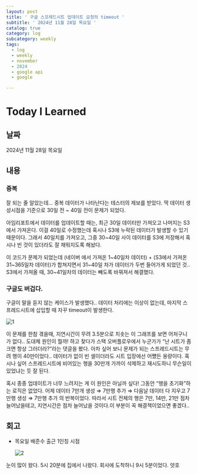 ```yaml
---
layout: post
title: ' 구글 스프레드시트 업데이트 요청의 timeout '
subtitle: ' 2024년 11월 28일 목요일 '
catalog: true
category: log
subcategory: weekly
tags:
  - log
  - weekly
  - november
  - 2024
  - google api
  - google

---
```


# Today I Learned

## 날짜

2024년 11월 28일 목요일

## 내용

### 중복

잘 되는 줄 알았는데… 중복 데이터가 나타난다는 테스터의 제보를 받았다. 딱 데이터 생성시점을 기준으로 30일 전 ~ 40일 전이 문제가 되었다. 

 아임리포트에서 데이터를 업데이트할 때는, 최근 30일 데이터만 가져오고 나머지는 S3에서 가져온다. 이걸 40일로 수정했는데 혹시나 S3에 누락된 데이터가 발생할 수 있기 때문이다. 그래서 40일치를 가져오고, 그중 30~40일 사이 데이터를 S3에 저장해서 혹시나 빈 것이 있더라도 잘 채워지도록 해놨다.

 이 코드가 문제가 되었는데 (네이버 에서 가져온 1~40일차 데이터) + (S3에서 가져온 31~365일차 데이터)가 합쳐지면서 31~40일 차가 데이터가 두번 들어가게 되었던 것.. S3에서 가져올 때, 30~41일차의 데이터는 빼도록 바꿔져서 해결했다.

### 구글도 버겁다.

구글이 말을 듣지 않는 케이스가 발생했다.. 데이터 처리에는 이상이 없는데, 마지막 스프레드시트에 삽입할 때 자꾸 timeout이 발생한다.

![1](https://cdn.jsdelivr.net/gh/junsoopooh/importunate-dev.github.io/img/log/2024/log241128/1.webp)

 이 문제를 한참 겪을때, 지연시간이 무려 3.5분으로 치솟는 이 그래프를 보면 어처구니가 없다.. 도대체 원인이 뭘까! 하고 찾다가 스택 오버플로우에서 누군가가 “난 시트가 좀 크면 항상 그러더라?”라는 댓글을 봤다. 아차 싶어 보니 문제가 되는 스프레드시트는 무려 행이 40만이었다.. 데이터가 없이 빈 셀이더라도 시트 입장에선 어쩄든 용량이다. 혹시나 싶어 스프레드시트에 비어있는 행을 30만개 가까이 삭제하고 재시도하니 무슨일이 있었냐는 듯 잘 된다.

 혹시 종종 업데이트가 너무 느려지는 게 이 원인은 아닐까 싶다! 그동안 “행을 초기화”하는 로직은 없었다. 어제 데이터 7만개 생성 ⇒ 7만행 추가 ⇒ 다음날 데이터 다 지우고 7만행 생성 ⇒ 7만행 추가 의 반복이었다. 따라서 시트 전체의 행은 7만, 14만, 21만 점차 늘어났을테고, 지연시간은 점차 늘어났을 것이다.이 부분이 꼭 해결책이었으면 좋겠다..

## 회고

- 목요일 배준수 출근 1인칭 시점
    
    ![2](https://cdn.jsdelivr.net/gh/junsoopooh/importunate-dev.github.io/img/log/2024/log241128/2.webp)
    

눈이 많이 왔다. 5시 20분에 집에서 나왔다. 회사에 도착하니 9시 5분이었다. 얏호